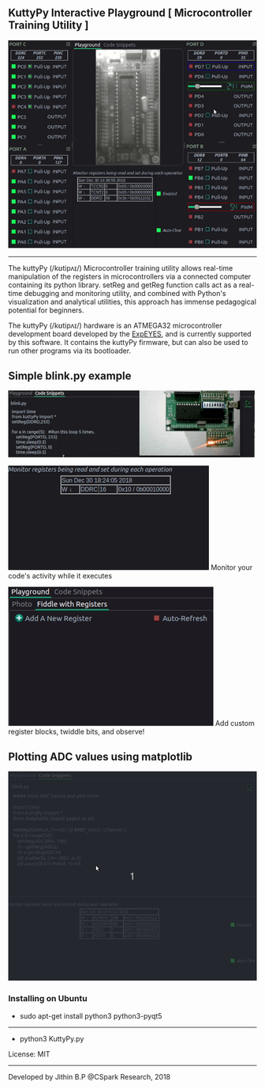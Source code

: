 ## KuttyPy Interactive Playground [ Microcontroller Training Utility ]

![Screenshot](/docs/main.gif?raw=true "Recording of the User Interface")

---
The kuttyPy (/kʊtipʌɪ/) Microcontroller training utility allows real-time manipulation of the registers in microcontrollers via a connected computer containing its python library.  setReg and getReg function calls act as a real-time debugging and monitoring utility, and combined with Python's visualization and analytical utilities, this approach has immense pedagogical potential for beginners. 

The kuttyPy (/kʊtipʌɪ/) hardware is an ATMEGA32 microcontroller development board developed by the [ExpEYES](http://expeyes.in), and is currently supported by this software. It contains the kuttyPy firmware, but can also be used to run other programs via its bootloader.

## Simple blink.py example
![Screenshot](/docs/blink.gif?raw=true "Write Python code to blink all of PORT D")

![Screencast](/docs/monitor.gif?raw=true "Monitor your code!")
Monitor your code's activity while it executes

![Screencast](/docs/custom_registers.gif?raw=true "Add Register widgets, twiddle bits, and see what happens!")
Add custom register blocks, twiddle bits, and observe!

## Plotting ADC values using matplotlib
![Screenshot](/docs/code.gif?raw=true "Recording of the ADC logging example")



### Installing on Ubuntu
+ sudo apt-get install python3 python3-pyqt5


---
+ python3 KuttyPy.py


License: MIT



---
Developed by Jithin B.P @CSpark Research, 2018

